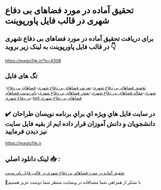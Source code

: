 # تحقیق آماده در مورد فضاهای بی دفاع شهری در قالب فایل پاورپوینت

## برای دریافت تحقیق آماده در مورد فضاهای بی دفاع شهری در قالب فایل پاورپوینت به لینک زیر بروید 👇

https://magicfile.ir/?p=4308

## تگ های فایل

-[تحقیق فضاهای بی دفاع شهری](https://magicfile.ir/product/%d8%aa%d8%ad%d9%82%db%8c%d9%82-%d8%a2%d9%85%d8%a7%d8%af%d9%87-%d9%81%d8%b6%d8%a7%d9%87%d8%a7%db%8c-%d8%a8%db%8c-%d8%af%d9%81%d8%a7%d8%b9-%d8%b4%d9%87%d8%b1%db%8c-%d9%be%d8%a7%d9%88%d8%b1%d9%be%d9%88%db%8c%d9%86%d8%aa/)-[تعریف فضاهای بی دفاع شهری](https://magicfile.ir/product/%d8%aa%d8%ad%d9%82%db%8c%d9%82-%d8%a2%d9%85%d8%a7%d8%af%d9%87-%d9%81%d8%b6%d8%a7%d9%87%d8%a7%db%8c-%d8%a8%db%8c-%d8%af%d9%81%d8%a7%d8%b9-%d8%b4%d9%87%d8%b1%db%8c-%d9%be%d8%a7%d9%88%d8%b1%d9%be%d9%88%db%8c%d9%86%d8%aa/)-[فضاهای بی دفاع شهری](https://magicfile.ir/product/%d8%aa%d8%ad%d9%82%db%8c%d9%82-%d8%a2%d9%85%d8%a7%d8%af%d9%87-%d9%81%d8%b6%d8%a7%d9%87%d8%a7%db%8c-%d8%a8%db%8c-%d8%af%d9%81%d8%a7%d8%b9-%d8%b4%d9%87%d8%b1%db%8c-%d9%be%d8%a7%d9%88%d8%b1%d9%be%d9%88%db%8c%d9%86%d8%aa/)-[مقاله فضاهای بی دفاع شهری](https://magicfile.ir/product/%d8%aa%d8%ad%d9%82%db%8c%d9%82-%d8%a2%d9%85%d8%a7%d8%af%d9%87-%d9%81%d8%b6%d8%a7%d9%87%d8%a7%db%8c-%d8%a8%db%8c-%d8%af%d9%81%d8%a7%d8%b9-%d8%b4%d9%87%d8%b1%db%8c-%d9%be%d8%a7%d9%88%d8%b1%d9%be%d9%88%db%8c%d9%86%d8%aa/)-[نقش فضاهای بی دفاع شهری](https://magicfile.ir/product/%d8%aa%d8%ad%d9%82%db%8c%d9%82-%d8%a2%d9%85%d8%a7%d8%af%d9%87-%d9%81%d8%b6%d8%a7%d9%87%d8%a7%db%8c-%d8%a8%db%8c-%d8%af%d9%81%d8%a7%d8%b9-%d8%b4%d9%87%d8%b1%db%8c-%d9%be%d8%a7%d9%88%d8%b1%d9%be%d9%88%db%8c%d9%86%d8%aa/)-[پاورپوینت فضاهای بی دفاع شهری](https://magicfile.ir/product/%d8%aa%d8%ad%d9%82%db%8c%d9%82-%d8%a2%d9%85%d8%a7%d8%af%d9%87-%d9%81%d8%b6%d8%a7%d9%87%d8%a7%db%8c-%d8%a8%db%8c-%d8%af%d9%81%d8%a7%d8%b9-%d8%b4%d9%87%d8%b1%db%8c-%d9%be%d8%a7%d9%88%d8%b1%d9%be%d9%88%db%8c%d9%86%d8%aa/)-[ppt فضاهای بی دفاع شهری](https://magicfile.ir/product/%d8%aa%d8%ad%d9%82%db%8c%d9%82-%d8%a2%d9%85%d8%a7%d8%af%d9%87-%d9%81%d8%b6%d8%a7%d9%87%d8%a7%db%8c-%d8%a8%db%8c-%d8%af%d9%81%d8%a7%d8%b9-%d8%b4%d9%87%d8%b1%db%8c-%d9%be%d8%a7%d9%88%d8%b1%d9%be%d9%88%db%8c%d9%86%d8%aa/)

## ✔️ در سايت فايل هاي ويژه اي براي برنامه نويسان طراحان دانشجويان و دانش آموزان قرار داده ايم از بقيه فايل سايت نيز ديدن فرماييد

https://magicfile.ir


## لينک دانلود اصلي 📥 :

[تحقیق آماده در مورد فضاهای بی دفاع شهری در قالب فایل پاورپوینت](https://magicfile.ir/product/%d8%aa%d8%ad%d9%82%db%8c%d9%82-%d8%a2%d9%85%d8%a7%d8%af%d9%87-%d9%81%d8%b6%d8%a7%d9%87%d8%a7%db%8c-%d8%a8%db%8c-%d8%af%d9%81%d8%a7%d8%b9-%d8%b4%d9%87%d8%b1%db%8c-%d9%be%d8%a7%d9%88%d8%b1%d9%be%d9%88%db%8c%d9%86%d8%aa/) 


🙏با تشکر از همراهي شما مشتاقانه در وبسایت منتظر شما دوست عزیز هستیم


